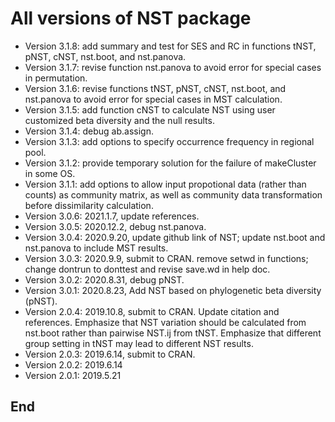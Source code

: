 # All versions of NST package
- Version 3.1.8: add summary and test for SES and RC in functions tNST, pNST, cNST, nst.boot, and nst.panova.
- Version 3.1.7: revise function nst.panova to avoid error for special cases in permutation.
- Version 3.1.6: revise functions tNST, pNST, cNST, nst.boot, and nst.panova to avoid error for special cases in MST calculation.
- Version 3.1.5: add function cNST to calculate NST using user customized beta diversity and the null results.
- Version 3.1.4: debug ab.assign.
- Version 3.1.3: add options to specify occurrence frequency in regional pool.
- Version 3.1.2: provide temporary solution for the failure of makeCluster in some OS.
- Version 3.1.1: add options to allow input propotional data (rather than counts) as community matrix, as well as community data transformation before dissimilarity calculation.
- Version 3.0.6: 2021.1.7, update references.
- Version 3.0.5: 2020.12.2, debug nst.panova.
- Version 3.0.4: 2020.9.20, update github link of NST; update nst.boot and nst.panova to include MST results.
- Version 3.0.3: 2020.9.9, submit to CRAN. remove setwd in functions; change dontrun to donttest and revise save.wd in help doc.
- Version 3.0.2: 2020.8.31, debug pNST.
- Version 3.0.1: 2020.8.23, Add NST based on phylogenetic beta diversity (pNST).
- Version 2.0.4: 2019.10.8, submit to CRAN. Update citation and references. Emphasize that NST variation should be calculated from nst.boot rather than pairwise NST.ij from tNST. Emphasize that different group setting in tNST may lead to different NST results.
- Version 2.0.3: 2019.6.14, submit to CRAN.
- Version 2.0.2: 2019.6.14
- Version 2.0.1: 2019.5.21

## End
